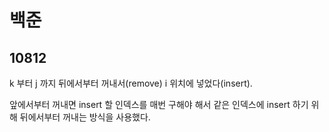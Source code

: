 # 백준

## 10812

k 부터 j 까지 뒤에서부터 꺼내서(remove) i 위치에 넣었다(insert).

앞에서부터 꺼내면 insert 할 인덱스를 매번 구해야 해서 같은 인덱스에 insert 하기 위해 뒤에서부터 꺼내는 방식을 사용했다.